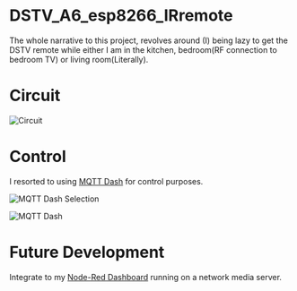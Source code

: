 # DSTV_A6_esp8266_IRremote

The whole narrative to this project, revolves around (I) being lazy to get the DSTV remote while either I am in the kitchen, bedroom(RF connection to bedroom TV) or living room(Literally).

# Circuit
![Circuit](https://github.com/mmphego/DSTV_A6_esp8266_IRremote/raw/master/Circuit.png)

# Control
I resorted to using [MQTT Dash](https://play.google.com/store/apps/details?id=net.routix.mqttdash&hl=en) for control purposes.

![MQTT Dash Selection](https://github.com/mmphego/DSTV_A6_esp8266_IRremote/raw/master/mqttdash2.png)

![MQTT Dash](https://github.com/mmphego/DSTV_A6_esp8266_IRremote/raw/master/mqttdash1.png)

# Future Development
Integrate to my [Node-Red Dashboard](https://nodered.org/) running on a network media server.


